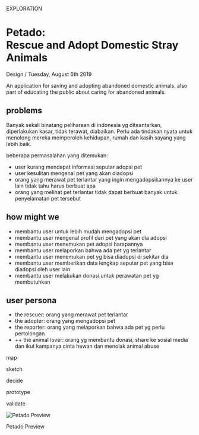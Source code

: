 <p class="type">EXPLORATION</p>

# Petado: <br/>Rescue and Adopt Domestic Stray Animals

<p class="meta">Design  /  Tuesday, August 6th 2019</p>

An application for saving and adopting abandoned domestic animals. also part of educating the public about caring for abandoned animals.

## problems

Banyak sekali binatang peliharaan di indonesia yg diteantarkan, diperlakukan kasar, tidak terawat, diabaikan. Perlu ada tindakan nyata untuk menolong mereka memperoleh kehidupan, rumah dan kasih sayang yang lebih baik.

beberapa permasalahan yang ditemukan:

* user kurang mendapat informasi seputar adopsi pet
* user kesulitan mengenal pet yang akan diadopsi
* orang yang merawat pet terlantar yang ingin mengadopsikannya ke user lain tidak tahu harus berbuat apa
* orang yang melihat pet terlantar tidak dapat berbuat banyak untuk penyelamatan pet tersebut

## how might we

* membantu user untuk lebih mudah mengadopsi pet
* membantu user mengenal profil dari pet yang akan dia adopsi
* membantu user menemukan pet adopsi harapannya
* membantu user melaporkan bahwa ada pet yg terlantar
* membantu user menemukan pet yg bisa diadopsi di sekitar dia
* membantu user memberikan data lengkap seputar pet yang bisa diadopsi oleh user lain
* membantu user melakukan donasi untuk perawatan pet yg membutuhkan

## user persona

* the rescuer: orang yang merawat pet terlantar
* the adopter: orang yang mengadopsi pet
* the reporter: orang yang melaporkan bahwa ada pet yg perlu pertolongan
* ++ the animal lover: orang yg membantu donasi, share ke sosial media dan ikut kampanya cinta hewan dan menolak animal abuse

map

sketch

decide

prototype

validate

![Petado Preview](https://farooq-agent.web.app/assets/images/works/large/petado.jpg)

<p class="caption">Petado Preview</p>

